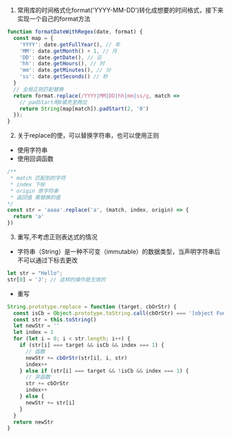 1. 常用库的时间格式化format('YYYY-MM-DD')转化成想要的时间格式，接下来实现一个自己的format方法
```js
function formatDateWithRegex(date, format) {
  const map = {
    'YYYY': date.getFullYear(), // 年
    'MM': date.getMonth() + 1, // 月
    'DD': date.getDate(), // 日
    'hh': date.getHours(), // 时
    'mm': date.getMinutes(), // 分
    'ss': date.getSeconds() // 秒
  }
  // 全局正则匹配替换
  return format.replace(/YYYY|MM|DD|hh|mm|ss/g, match => 
    // padStart用0填充至两位
    return String(map[match]).padStart(2, '0')
  });
}
```

2. 关于replace的使，可以替换字符串，也可以使用正则
- 使用字符串
- 使用回调函数
```js
/**
 * match 匹配到的字符
 * index 下标
 * origin 原字符串
 * 返回值 需替换的值
*/
const str = 'aaaa'.replace('a', (match, index, origin) => {
  return 'a'
})
```


3. 重写,不考虑正则表达式的情况
- 字符串（String）是一种不可变（immutable）的数据类型，当声明字符串后不可以通过下标去更改
```js
let str = "Hello";
str[0] = 'J'; // 这样的操作是无效的
```
- 重写
```js
String.prototype.replace = function (target, cbOrStr) {
  const isCb = Object.prototype.toString.call(cbOrStr) === '[object Function]'
  const str = this.toString()
  let newStr = ''
  let index = 1
  for (let i = 0; i < str.length; i++) {
    if (str[i] === target && isCb && index === 1) {
      // 函数
      newStr += cbOrStr(str[i], i, str)
      index++
    } else if (str[i] === target && !isCb && index === 1) {
      // 非函数
      str += cbOrStr
      index++
    } else {
      newStr += str[i]
    }
  }
  return newStr
}
```
